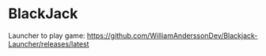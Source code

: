 # BlackJack

Launcher to play game:
https://github.com/WilliamAnderssonDev/Blackjack-Launcher/releases/latest
